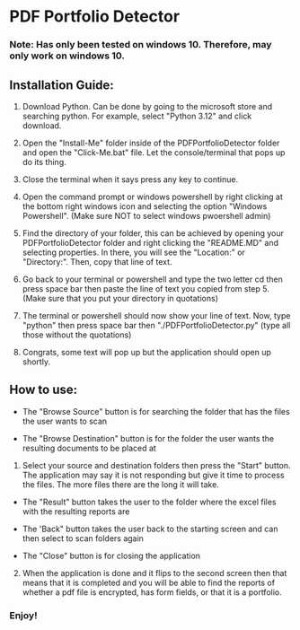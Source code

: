 # PDF Portfolio Detector

### Note: Has only been tested on windows 10. Therefore, may only work on windows 10.

## Installation Guide:

1. Download Python. Can be done by going to the microsoft store and searching python. For example, select "Python 3.12" and click download.

2. Open the "Install-Me" folder inside of the PDFPortfolioDetector folder and open the "Click-Me.bat" file. Let the console/terminal that pops up do its thing.

3. Close the terminal when it says press any key to continue.

4. Open the command prompt or windows powershell by right clicking at the bottom right windows icon and selecting the option "Windows Powershell". (Make sure NOT to select windows pwoershell admin)

5. Find the directory of your folder, this can be achieved by opening your PDFPortfolioDetector folder and right clicking the "README.MD" and selecting properties. In there, you will see the "Location:" or "Directory:". Then, copy that line of text.

6. Go back to your terminal or powershell and type the two letter cd then press space bar then paste the line of text you copied from step 5. (Make sure that you put your directory in quotations)

7. The terminal or powershell should now show your line of text. Now, type "python" then press space bar then "./PDFPortfolioDetector.py" (type all those without the quotations)

8. Congrats, some text will pop up but the application should open up shortly.

## How to use:

- The "Browse Source" button is for searching the folder that has the files the user wants to scan

- The "Browse Destination" button is for the folder the user wants the resulting documents to be placed at

1. Select your source and destination folders then press the "Start" button. The application may say it is not responding but give it time to process the files. The more files there are the long it will take.

- The "Result" button takes the user to the folder where the excel files with the resulting reports are

- The 'Back" button takes the user back to the starting screen and can then select to scan folders again

- The "Close" button is for closing the application

2. When the application is done and it flips to the second screen then that means that it is completed and you will be able to find the reports of whether a pdf file is encrypted, has form fields, or that it is a portfolio.

### Enjoy!

